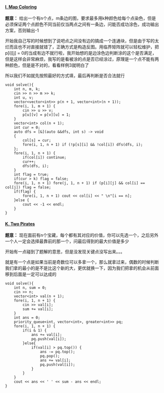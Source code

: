 #### [I. Map Coloring](https://codeforces.com/gym/100488/problem/I?__cf_chl_tk=4.CQybNR5PpxasNBj5ez5FDguhoOV_q0ac2V7aS92HY-1759157221-1.0.1.1-8EwleBb6KEluvHPwkSiSHDyUqV6O423_iID23KjMbQ4)

**题意：** 给出一个有n个点，m条边的图，要求最多用k种颜色给每个点染色，但是必须保证两个点颜色不同当前仅当两点之间有一条边，问能否成功涂色，成功输出方案，否则输出-1

开始我自己写的时候想到了说吧点之间没有边的搞成一个连通块，但是由于写的太烂而且也不对直接就错了，正确方式是构造反图。用临界矩阵就可以轻松维护，把p[i][j] = 0的当成有边不就行啦，我开始想的是边涂色边判断涂的这个是否满足，但是这样会非常麻烦，我写的是看被涂的点是否已经涂过，原理是一个点不能有两种颜色，但是是不对的，看看样例3就明白了

所以我们不如就先按照最好的方式填，最后再判断是否合法就行

```cpp[]
void solve(){
    int n, m, k;
    cin >> n >> m >> k;
    int u, v;
    vector<vector<int>> p(n + 1, vector<int>(n + 1));
    fore(i, 1, m + 1) {
        cin >> u >> v;
        p[u][v] = p[v][u] = 1;
    }
    vector<int> col(n + 1);
    int cur = 0;
    auto dfs = [&](auto &&dfs, int s) -> void
    {
        col[s] = cur;
        fore(i, 1, n + 1) if (!p[s][i] && !col[i]) dfs(dfs, i);
    };
    fore(i, 1, n + 1) {
        if(col[i]) continue;
        cur++;
        dfs(dfs, i);
    }
    int flag = true;
    if(cur > k) flag = false;
    fore(i, 1, n + 1) fore(j, 1, n + 1) if (p[i][j] && col[i] == col[j]) flag = false;
    if(flag) {
        fore(i, 1, n + 1) cout << col[i] << " \n"[i == n];
    }else {
        cout << -1 << endl;
    }
}
```
#### [K. Two Pirates](https://codeforces.com/gym/100488/problem/K?__cf_chl_tk=sazLqpwMVOitllnM4Hr3eLWx.0vQ4Z_7Kb3dzEQ.Hwc-1759162878-1.0.1.1-70leIC8NDfmhU_7Qzq3xWPYi6gf7vjYAwG_YPa7kimY)

**题意：** 现在面前有n个宝藏，每个都有其对应的价值，你可以先选一个，之后另外一个人一定会选择最靠前的那一个，问最后得到的最大价值是多少

开始有一点碰到了题解的意思，但是没发现关键点没写出来。。。

就是有一个点是如果当前是奇数位可以多拿一个，那么就拿过来，偶数的时候判断我们拿的最小的是不是比这个新的大，更优就换一下，因为我们把拿的机会从前面移到后面是一定可以达成的

```cpp[]
void solve(){
    int n, sum = 0;
    cin >> n;
    vector<int> val(n + 1);
    fore(i, 1, n + 1) {
        cin >> val[i];
        sum += val[i];
    }
    int ans = 0;
    priority_queue<int, vector<int>, greater<int>> pq;
    fore(i, 1, n + 1) {
        if(i & 1) {
            ans += val[i];
            pq.push(val[i]);
        }else{
            if(val[i] > pq.top()) {
                ans -= pq.top();
                pq.pop();
                ans += val[i];
                pq.push(val[i]);
            }
        }
    }
    cout << ans << ' ' << sum - ans << endl;
}
```



